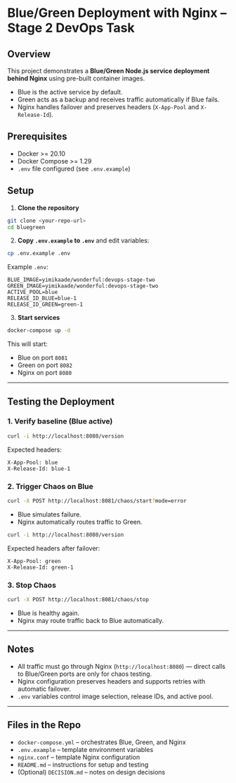 # Blue/Green Deployment with Nginx – Stage 2 DevOps Task

## Overview

This project demonstrates a **Blue/Green Node.js service deployment behind Nginx** using pre-built container images.  

- Blue is the active service by default.  
- Green acts as a backup and receives traffic automatically if Blue fails.  
- Nginx handles failover and preserves headers (`X-App-Pool` and `X-Release-Id`).  

## Prerequisites

- Docker >= 20.10  
- Docker Compose >= 1.29  
- `.env` file configured (see `.env.example`)  

## Setup

1. **Clone the repository**

```bash
git clone <your-repo-url>
cd bluegreen
```

2. **Copy `.env.example` to `.env`** and edit variables:

```bash
cp .env.example .env
```

Example `.env`:

```
BLUE_IMAGE=yimikaade/wonderful:devops-stage-two
GREEN_IMAGE=yimikaade/wonderful:devops-stage-two
ACTIVE_POOL=blue
RELEASE_ID_BLUE=blue-1
RELEASE_ID_GREEN=green-1
```

3. **Start services**

```bash
docker-compose up -d
```

This will start:

- Blue on port `8081`  
- Green on port `8082`  
- Nginx on port `8080`  

---

## Testing the Deployment

### 1. Verify baseline (Blue active)

```bash
curl -i http://localhost:8080/version
```

Expected headers:

```
X-App-Pool: blue
X-Release-Id: blue-1
```

### 2. Trigger Chaos on Blue

```bash
curl -X POST http://localhost:8081/chaos/start?mode=error
```

- Blue simulates failure.  
- Nginx automatically routes traffic to Green.

```bash
curl -i http://localhost:8080/version
```

Expected headers after failover:

```
X-App-Pool: green
X-Release-Id: green-1
```

### 3. Stop Chaos

```bash
curl -X POST http://localhost:8081/chaos/stop
```

- Blue is healthy again.  
- Nginx may route traffic back to Blue automatically.

---

## Notes

- All traffic must go through Nginx (`http://localhost:8080`) — direct calls to Blue/Green ports are only for chaos testing.  
- Nginx configuration preserves headers and supports retries with automatic failover.  
- `.env` variables control image selection, release IDs, and active pool.  

---

## Files in the Repo

- `docker-compose.yml` – orchestrates Blue, Green, and Nginx  
- `.env.example` – template environment variables  
- `nginx.conf` – template Nginx configuration  
- `README.md` – instructions for setup and testing  
- (Optional) `DECISION.md` – notes on design decisions  
